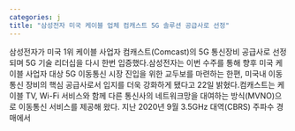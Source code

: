 ```yaml
---
categories: j
title: "삼성전자 미국 케이블 업체 컴캐스트 5G 솔루션 공급사로 선정"
---
```

삼성전자가 미국 1위 케이블 사업자 컴캐스트(Comcast)의 5G 통신장비 공급사로 선정되며 5G 기술 리더십을 다시 한번 입증했다.삼성전자는 이번 수주를 통해 향후 미국 케이블 사업자 대상 5G 이동통신 시장 진입을 위한 교두보를 마련하는 한편, 미국내 이동통신 장비의 핵심 공급사로서 입지를 더욱 강화하게 됐다고 22일 밝혔다.컴캐스트는 케이블 TV, Wi-Fi 서비스와 함께 다른 통신사의 네트워크망을 대여하는 방식(MVNO)으로 이동통신 서비스를 제공해 왔다. 지난 2020년 9월 3.5GHz 대역(CBRS) 주파수 경매에서